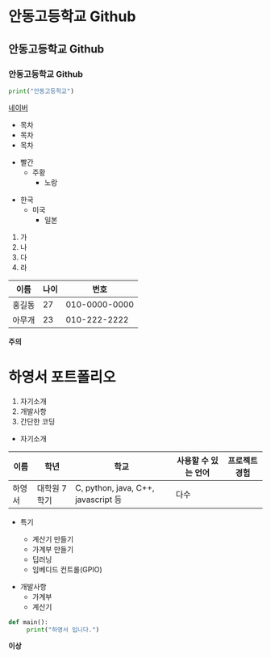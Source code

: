 # 안동고등학교 Github
## 안동고등학교 Github
### 안동고등학교 Github

```python
print("안동고등학교")
```

[네이버](www.naver.com)

* 목차
 * 목차
  * 목차

+ 빨간
   + 주황
       + 노랑

- 한국
   - 미국
      - 일본

1. 가
2. 나
3. 다
4. 라

이름 | 나이 | 번호
---|---|---|
홍길동|27|010-0000-0000
아무개|23|010-222-2222

**주의**


# 하영서 포트폴리오

1. 자기소개
2. 개발사항
3. 간단한 코딩

* 자기소개

이름 | 학년 | 학교 | 사용할 수 있는 언어 | 프로젝트 경험
---|---|---|---|---|
하영서| 대학원 7학기 | C, python, java, C++, javascript 등| 다수

* 특기

  * 계산기 만들기
  * 가계부 만들기
  * 딥러닝
  * 임베디드 컨트롤(GPIO)

+ 개발사항
  + 가계부
  + 계산기

```python
def main():
     print("하영서 입니다.")
```

**이상**